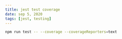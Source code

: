```yaml
---
title: jest test coverage
date: sep 5, 2020
tags: [jest, testing]
---
```


```bash
npm run test -- --coverage --coverageReporters=text
```
